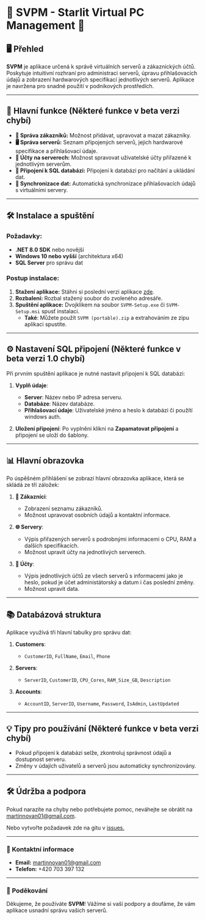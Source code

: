 # 🌟 SVPM - Starlit Virtual PC Management 🌟

## 🖥️ Přehled

**SVPM** je aplikace určená k správě virtuálních serverů a zákaznických účtů. Poskytuje intuitivní rozhraní pro administraci serverů, úpravu přihlašovacích údajů a zobrazení hardwarových specifikací jednotlivých serverů. Aplikace je navržena pro snadné použití v podnikových prostředích.

---

## 🚀 Hlavní funkce (Některé funkce v beta verzi chybí)

- **🔑 Správa zákazníků:** Možnost přidávat, upravovat a mazat zákazníky.
- **🖥️ Správa serverů:** Seznam připojených serverů, jejich hardwarové specifikace a přihlašovací údaje.
- **🔐 Účty na serverech:** Možnost spravovat uživatelské účty přiřazené k jednotlivým serverům.
- **🔗 Připojení k SQL databázi:** Připojení k databázi pro načítání a ukládání dat.
- **🔄 Synchronizace dat:** Automatická synchronizace přihlašovacích údajů s virtuálními servery.

---

## 🛠️ Instalace a spuštění

### Požadavky:

- **.NET 8.0 SDK** nebo novější
- **Windows 10 nebo vyšší** (architektura x64)
- **SQL Server** pro správu dat

### Postup instalace:

1. **Stažení aplikace:** Stáhni si poslední verzi aplikace [zde](https://drive.google.com/drive/folders/1hZUfGk7Sktbm8tDw2FPRsvNTGqG14k6O?usp=drive_link).
2. **Rozbalení:** Rozbal stažený soubor do zvoleného adresáře.
3. **Spuštění aplikace:** Dvojklikem na soubor `SVPM-Setup.exe` či `SVPM-Setup.msi` spusť instalaci.
   - **Také**: Můžete použít `SVPM (portable).zip` a extrahováním ze zipu aplikaci spustíte.

---

## ⚙️ Nastavení SQL připojení (Některé funkce v beta verzi 1.0 chybí)

Při prvním spuštění aplikace je nutné nastavit připojení k SQL databázi:

1. **Vyplň údaje**:
   - **Server**: Název nebo IP adresa serveru.
   - **Databáze**: Název databáze.
   - **Přihlašovací údaje**: Uživatelské jméno a heslo k databázi či použítí windows auth.
   
2. **Uložení připojení**: Po vyplnění klikni na **Zapamatovat připojení** a připojení se uloží do šablony.

---

## 📊 Hlavní obrazovka

Po úspěšném přihlášení se zobrazí hlavní obrazovka aplikace, která se skládá ze tří záložek:

1. **👥 Zákazníci**:
   - Zobrazení seznamu zákazníků.
   - Možnost upravovat osobních údajů a kontaktní informace.
   
2. **🌐 Servery**:
   - Výpis přiřazených serverů s podrobnými informacemi o CPU, RAM a dalších specifikacích.
   - Možnost upravit účty na jednotlivých serverech.

2. **🪪 Účty**:
   - Výpis jednotlivých účtů ze všech serverů s informacemi jako je heslo, pokud je účet administátorský a datum i čas poslední změny.
   - Možnost upravit data.

---

## 📚 Databázová struktura

Aplikace využívá tři hlavní tabulky pro správu dat:

1. **Customers**:
   - `CustomerID`, `FullName`, `Email`, `Phone`
   
2. **Servers**:
   - `ServerID`, `CustomerID`, `CPU_Cores`, `RAM_Size_GB`, `Description`
   
3. **Accounts**:
   - `AccountID`, `ServerID`, `Username`, `Password`, `IsAdmin`, `LastUpdated`

---

## 💡 Tipy pro používání (Některé funkce v beta verzi chybí)

- Pokud připojení k databázi selže, zkontroluj správnost údajů a dostupnost serveru.
- Změny v údajích uživatelů a serverů jsou automaticky synchronizovány.

---

## 🛠️ Údržba a podpora

Pokud narazíte na chyby nebo potřebujete pomoc, neváhejte se obrátit na [martinnovan01@gmail.com](mailto:martinnovan01@gmail.com).

Nebo vytvořte požadavek zde na gitu v [issues.](https://git.starlit.cz/Praktikanti/SVPM-Starlit-Virtual-Pc-manegement/issues)

---

### 📢 Kontaktní informace
- **Email:** [martinnovan01@gmail.com](mailto:martinnovan01@gmail.com)
- **Telefon:** +420 703 397 132

---

### 🌟 Poděkování

Děkujeme, že používáte **SVPM**! Vážíme si vaší podpory a doufáme, že vám aplikace usnadní správu vašich serverů.
